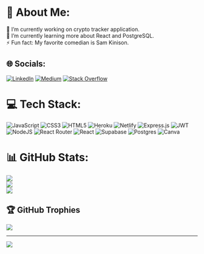 # 💫 About Me:
🔭 I’m currently working on crypto tracker application.<br>🌱 I’m currently learning more about React and PostgreSQL.<br>⚡ Fun fact: My favorite comedian is Sam Kinison.


## 🌐 Socials:
[![LinkedIn](https://img.shields.io/badge/LinkedIn-%230077B5.svg?logo=linkedin&logoColor=white)](https://linkedin.com/in/zacharypiontek) [![Medium](https://img.shields.io/badge/Medium-12100E?logo=medium&logoColor=white)](https://medium.com/@@zacharypiontek) [![Stack Overflow](https://img.shields.io/badge/-Stackoverflow-FE7A16?logo=stack-overflow&logoColor=white)](https://stackoverflow.com/users/19701487) 

# 💻 Tech Stack:
![JavaScript](https://img.shields.io/badge/javascript-%23323330.svg?style=for-the-badge&logo=javascript&logoColor=%23F7DF1E) ![CSS3](https://img.shields.io/badge/css3-%231572B6.svg?style=for-the-badge&logo=css3&logoColor=white) ![HTML5](https://img.shields.io/badge/html5-%23E34F26.svg?style=for-the-badge&logo=html5&logoColor=white) ![Heroku](https://img.shields.io/badge/heroku-%23430098.svg?style=for-the-badge&logo=heroku&logoColor=white) ![Netlify](https://img.shields.io/badge/netlify-%23000000.svg?style=for-the-badge&logo=netlify&logoColor=#00C7B7) ![Express.js](https://img.shields.io/badge/express.js-%23404d59.svg?style=for-the-badge&logo=express&logoColor=%2361DAFB) ![JWT](https://img.shields.io/badge/JWT-black?style=for-the-badge&logo=JSON%20web%20tokens) ![NodeJS](https://img.shields.io/badge/node.js-6DA55F?style=for-the-badge&logo=node.js&logoColor=white) ![React Router](https://img.shields.io/badge/React_Router-CA4245?style=for-the-badge&logo=react-router&logoColor=white) ![React](https://img.shields.io/badge/react-%2320232a.svg?style=for-the-badge&logo=react&logoColor=%2361DAFB) 	![Supabase](https://img.shields.io/badge/Supabase-3ECF8E?style=for-the-badge&logo=supabase&logoColor=white) ![Postgres](https://img.shields.io/badge/postgres-%23316192.svg?style=for-the-badge&logo=postgresql&logoColor=white) ![Canva](https://img.shields.io/badge/Canva-%2300C4CC.svg?style=for-the-badge&logo=Canva&logoColor=white)
# 📊 GitHub Stats:
![](https://github-readme-stats.vercel.app/api?username=Zachary-Piontek&theme=blue-green&hide_border=false&include_all_commits=true&count_private=false)<br/>
![](https://github-readme-streak-stats.herokuapp.com/?user=Zachary-Piontek&theme=blue-green&hide_border=false)<br/>
![](https://github-readme-stats.vercel.app/api/top-langs/?username=Zachary-Piontek&theme=blue-green&hide_border=false&include_all_commits=true&count_private=true&layout=compact)

## 🏆 GitHub Trophies
![](https://github-profile-trophy.vercel.app/?username=Zachary-Piontek&theme=radical&no-frame=false&no-bg=false&margin-w=4)

---
[![](https://visitcount.itsvg.in/api?id=Zachary-Piontek&icon=0&color=0)](https://visitcount.itsvg.in)

<!-- Proudly created with GPRM ( https://gprm.itsvg.in ) -->
